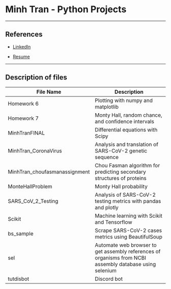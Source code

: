 # Minh Tran - Python Projects 

---

## References

- [LinkedIn](https://www.linkedin.com/in/minh-tran-a5206616a/)

- [Resume](https://1drv.ms/w/s!AuhXbP8CWYaOgnFcuYg3f0B0bBnU?e=N0lTds)

---
## Description of files

| File Name      | Description |
| ----------- | ----------- |
| Homework 6 |Plotting with numpy and matplotlib|
| Homework 7 | Monty Hall, random chance, and confidence intervals       |
|MinhTranFINAL|Differential equations with Scipy|
|MinhTran_CoronaVirus|Analysis and translation of SARS-CoV-2 genetic sequence|
|MinhTran_choufasmanassignment|Chou Fasman algorithm for predicting secondary structures of proteins|
|MonteHallProblem|Monty Hall probability|
|SARS_CoV_2_Testing|Analysis of SARS-CoV-2 testing metrics with pandas and plotly|\
|Scikit|Machine learning with Scikit and Tensorflow|
|bs_sample|Scrape SARS-CoV-2 cases metrics using BeautifulSoup|
|sel|Automate web browser to get assembly references of organisms from NCBI assembly database using selenium|
|tutdisbot|Discord bot|
